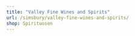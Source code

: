 ```yaml
---
title: "Valley Fine Wines and Spirits"
url: /simsbury/valley-fine-wines-and-spirits/
shop: Spirituosen
---
```

